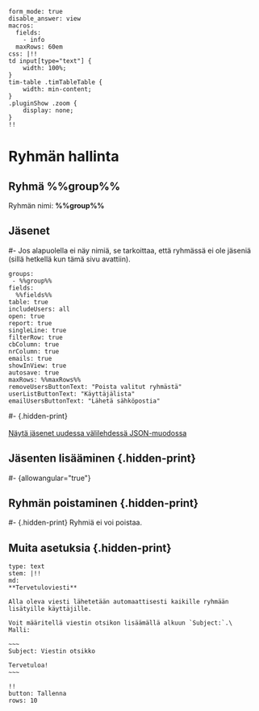 ``` {settings=""}
form_mode: true
disable_answer: view
macros:
  fields:
    - info
  maxRows: 60em    
css: |!!
td input[type="text"] {
    width: 100%;
}
tim-table .timTableTable {
    width: min-content;
}
.pluginShow .zoom {
    display: none;
}
!!
```

# Ryhmän hallinta

## Ryhmä %%group%%

Ryhmän nimi: **%%group%%**

## Jäsenet

#-
Jos alapuolella ei näy nimiä, se tarkoittaa, että ryhmässä ei ole jäseniä
(sillä hetkellä kun tämä sivu avattiin).

``` {#usertable plugin="tableForm"}
groups: 
 - %%group%%
fields:
  %%fields%%
table: true
includeUsers: all
open: true
report: true
singleLine: true
filterRow: true
cbColumn: true
nrColumn: true
emails: true
showInView: true
autosave: true
maxRows: %%maxRows%%
removeUsersButtonText: "Poista valitut ryhmästä"
userListButtonText: "Käyttäjälista"
emailUsersButtonText: "Lähetä sähköpostia"
```

#- {.hidden-print}
\
\
<a href="/groups/show/%%group%%" target="group">Näytä jäsenet uudessa välilehdessä JSON-muodossa</a>

## Jäsenten lisääminen {.hidden-print}

#- {allowangular="true"}
<tim-add-member group="%%group%%"></tim-add-member>

## Ryhmän poistaminen {.hidden-print}

#- {.hidden-print}
Ryhmiä ei voi poistaa.

## Muita asetuksia {.hidden-print}

``` {#GLO_join_message plugin="csPlugin" .hidden-print}
type: text
stem: |!!
md:
**Tervetuloviesti**

Alla oleva viesti lähetetään automaattisesti kaikille ryhmään lisätyille käyttäjille.

Voit määritellä viestin otsikon lisäämällä alkuun `Subject:`.\
Malli:

~~~
Subject: Viestin otsikko

Tervetuloa!
~~~

!!
button: Tallenna
rows: 10
```
